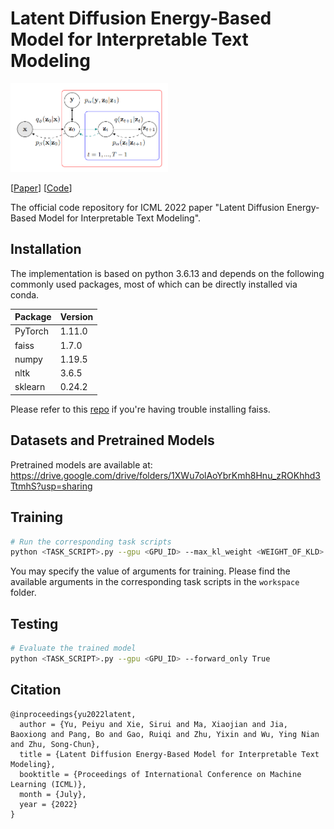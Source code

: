 # Latent Diffusion Energy-Based Model for Interpretable Text Modeling
<img src="teaser.PNG" alt="teaser" width="50%" />

[[Paper]()] [[Code](https://github.com/yuPeiyu98/LDEBM)]

The official code repository for ICML 2022 paper "Latent Diffusion Energy-Based Model for Interpretable Text Modeling".

## Installation

The implementation is based on python 3.6.13 and depends on the following commonly used packages, most of which can be directly installed via conda.

| Package       | Version                          |
| ------------- | -------------------------------- |
| PyTorch       | 1.11.0                           |
| faiss         | 1.7.0                            |
| numpy         | 1.19.5                           |
| nltk          | 3.6.5                            |
| sklearn       | 0.24.2                           |

Please refer to this [repo](https://github.com/facebookresearch/faiss) if you're having trouble installing faiss.

## Datasets and Pretrained Models

Pretrained models are available at: https://drive.google.com/drive/folders/1XWu7olAoYbrKmh8Hnu_zROKhhd3TtmhS?usp=sharing

## Training

```bash
# Run the corresponding task scripts
python <TASK_SCRIPT>.py --gpu <GPU_ID> --max_kl_weight <WEIGHT_OF_KLD> --mutual_weight <WEIGHT_OF_MI> --cls_weight <WEIGHT_OF_CLS_LOSS>
```

You may specify the value of arguments for training. Please find the available arguments in the corresponding task scripts in the `workspace` folder.

## Testing

```bash
# Evaluate the trained model
python <TASK_SCRIPT>.py --gpu <GPU_ID> --forward_only True
```

## Citation

```
@inproceedings{yu2022latent,
  author = {Yu, Peiyu and Xie, Sirui and Ma, Xiaojian and Jia, Baoxiong and Pang, Bo and Gao, Ruiqi and Zhu, Yixin and Wu, Ying Nian and Zhu, Song-Chun},
  title = {Latent Diffusion Energy-Based Model for Interpretable Text Modeling},
  booktitle = {Proceedings of International Conference on Machine Learning (ICML)},
  month = {July},
  year = {2022}
}
```

